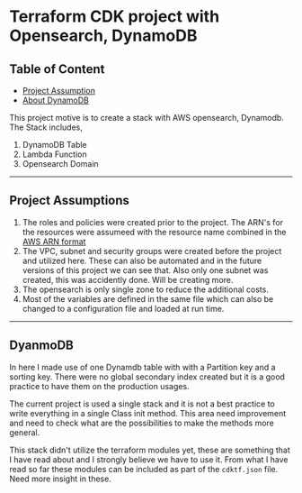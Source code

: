 # Terraform CDK project with Opensearch, DynamoDB
## Table of Content
* [Project Assumption](#project-assumptions)
* [About DynamoDB](#dyanmodb)

This project motive is to create a stack with AWS opensearch, Dynamodb. 
The Stack includes, 
1. DynamoDB Table
2. Lambda Function
3. Opensearch Domain
---
## Project Assumptions
1. The roles and policies were created prior to the project. The ARN's for the resources were assumeed with the resource name combined in the [AWS ARN format](https://docs.aws.amazon.com/general/latest/gr/aws-arns-and-namespaces.html)
2. The VPC, subnet and security groups were created before the project and utilized here. These can also be automated and in the future versions of this project we can see that. Also only one subnet was created, this was accidently done. Will be creating more.
3. The opensearch is only single zone to reduce the additional costs.
4. Most of the variables are defined in the same file which can also be changed to a configuration file and loaded at run time.

---
## DyanmoDB
In here I made use of one Dynamdb table with with a Partition key and a sorting key. There were no global secondary index created but it is a good practice to have them on the production usages.








The current project is used a single stack and it is not a best practice to write everything in a single Class init method. This area need improvement and need to check what are the possibilities to make the methods more general.

This stack didn't utilize the terraform modules yet, these are something that I have read about and I strongly believe we have to use it. From what I have read so far these modules can be included as part of the `cdktf.json` file. Need more insight in these.

